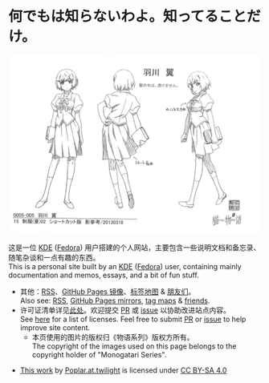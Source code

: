 # 何でもは知らないわよ。知ってることだけ。

![cover]

[cover]: ./assets/[@SHAFT]%20Nisemonogatari%20Animation%20Reference%20Materials%20Settei%20057%20setteidreams_net.jpg

这是一位 [KDE] ([Fedora]) 用户搭建的个人网站，主要包含一些说明文档和备忘录、随笔杂谈和一点有趣的东西。<br />
This is a personal site built by an [KDE] ([Fedora]) user, containing mainly documentation and memos, essays, and a bit of fun stuff.

- 其他：[RSS]、[GitHub Pages 镜像]、[标签地图] & [朋友们]。<br />Also see: [RSS], [GitHub Pages mirrors][GitHub Pages 镜像], [tag maps][标签地图] & [friends][朋友们].
- 许可证清单详见[此处]。欢迎提交 [PR] 或 [issue] 以协助改进站点内容。<br />See [here][此处] for a list of licenses. Feel free to submit [PR] or [issue] to help improve site content. 
    - 本页使用的图片的版权归《物语系列》版权方所有。<br />The copyright of the images used on this page belongs to the copyright holder of "Monogatari Series".
- <p xmlns:cc="http://creativecommons.org/ns#" ><a rel="cc:attributionURL" href="https://github.com/poplar-at-twilight/whiteboard">This work</a> by <a rel="cc:attributionURL dct:creator" property="cc:attributionName" href="https://github.com/poplar-at-twilight">Poplar.at.twilight</a> is licensed under <a href="https://creativecommons.org/licenses/by-sa/4.0/?ref=chooser-v1" target="_blank" rel="license noopener noreferrer" style="display:inline-block;">CC BY-SA 4.0<img style="height:22px!important;margin-left:3px;vertical-align:text-bottom;" src="https://mirrors.creativecommons.org/presskit/icons/cc.svg?ref=chooser-v1" alt=""><img style="height:22px!important;margin-left:3px;vertical-align:text-bottom;" src="https://mirrors.creativecommons.org/presskit/icons/by.svg?ref=chooser-v1" alt=""><img style="height:22px!important;margin-left:3px;vertical-align:text-bottom;" src="https://mirrors.creativecommons.org/presskit/icons/sa.svg?ref=chooser-v1" alt=""></a></p>

[KDE]: https://kde.org/
[Fedora]: https://fedoraproject.org/kde/
[openSUSE]: https://www.opensuse.org/
[RSS]: ./blog/posts/hello-world.md
[GitHub Pages 镜像]: https://poplar-at-twilight.github.io/whiteboard/
[标签地图]: ./tags.md
[朋友们]: ./about/friends.md
[PR]: https://github.com/poplar-at-twilight/whiteboard/pulls
[issue]: https://github.com/poplar-at-twilight/whiteboard/issues
[此处]: ./about/license.md